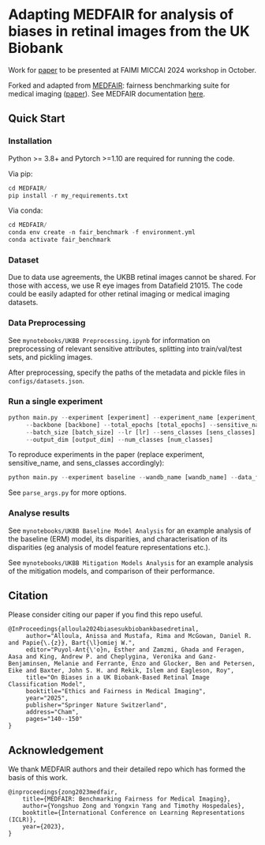 # Adapting MEDFAIR for analysis of biases in retinal images from the UK Biobank

Work for [paper](https://arxiv.org/abs/2408.02676) to be presented at FAIMI MICCAI 2024 workshop in October.

Forked and adapted from [MEDFAIR](https://github.com/ys-zong/MEDFAIR/blob/main/): fairness benchmarking suite for medical imaging ([paper](https://arxiv.org/abs/2210.01725)). See MEDFAIR documentation [here](https://github.com/ys-zong/MEDFAIR/blob/main/docs/index.md).

## Quick Start

### Installation
Python >= 3.8+ and Pytorch >=1.10 are required for running the code.

Via pip:
```python
cd MEDFAIR/
pip install -r my_requirements.txt
```

Via conda:
```python
cd MEDFAIR/
conda env create -n fair_benchmark -f environment.yml
conda activate fair_benchmark
```

### Dataset
Due to data use agreements, the UKBB retinal images cannot be shared. For those with access, we use R eye images from Datafield 21015. The code could be easily adapted for other retinal imaging or medical imaging datasets.

### Data Preprocessing
See `mynotebooks/UKBB Preprocessing.ipynb` for information on preprocessing of relevant sensitive attributes, splitting into train/val/test sets, and pickling images.

After preprocessing, specify the paths of the metadata and pickle files in `configs/datasets.json`.

### Run a single experiment
```python
python main.py --experiment [experiment] --experiment_name [experiment_name] --dataset_name [dataset_name] \
     --backbone [backbone] --total_epochs [total_epochs] --sensitive_name [sensitive_name] \
     --batch_size [batch_size] --lr [lr] --sens_classes [sens_classes]  --val_strategy [val_strategy] \
     --output_dim [output_dim] --num_classes [num_classes]
```

To reproduce experiments in the paper (replace experiment, sensitive_name, and sens_classes accordingly):

```python
python main.py --experiment baseline --wandb_name [wandb_name] --data_folder [data_folder] --early_stopping 10 --class_name adj_bp --dataset_name UKBB_RET --pretrained True --total_epochs 100 --sensitive_name Centre --batch_size 512 --sens_classes 6 --output_dim 1 --num_classes 1 --random_seed 42 --backbone InceptionV3 --lr 0.0005
```

See `parse_args.py` for more options.

### Analyse results
See `mynotebooks/UKBB Baseline Model Analysis` for an example analysis of the baseline (ERM) model, its disparities, and characterisation of its disparities (eg analysis of model feature representations etc.).

See `mynotebooks/UKBB Mitigation Models Analysis` for an example analysis of the mitigation models, and comparison of their performance.

## Citation
Please consider citing our paper if you find this repo useful.
```
@InProceedings{alloula2024biasesukbiobankbasedretinal,
     author="Alloula, Anissa and Mustafa, Rima and McGowan, Daniel R. and Papie{\.{z}}, Bart{\l}omiej W.",
     editor="Puyol-Ant{\'o}n, Esther and Zamzmi, Ghada and Feragen, Aasa and King, Andrew P. and Cheplygina, Veronika and Ganz-Benjaminsen, Melanie and Ferrante, Enzo and Glocker, Ben and Petersen,  Eike and Baxter, John S. H. and Rekik, Islem and Eagleson, Roy",
     title="On Biases in a UK Biobank-Based Retinal Image Classification Model",
     booktitle="Ethics and Fairness in Medical Imaging",
     year="2025",
     publisher="Springer Nature Switzerland",
     address="Cham",
     pages="140--150"
}
```
## Acknowledgement

We thank MEDFAIR authors and their detailed repo which has formed the basis of this work.
```
@inproceedings{zong2023medfair,
    title={MEDFAIR: Benchmarking Fairness for Medical Imaging},
    author={Yongshuo Zong and Yongxin Yang and Timothy Hospedales},
    booktitle={International Conference on Learning Representations (ICLR)},
    year={2023},
}
```

